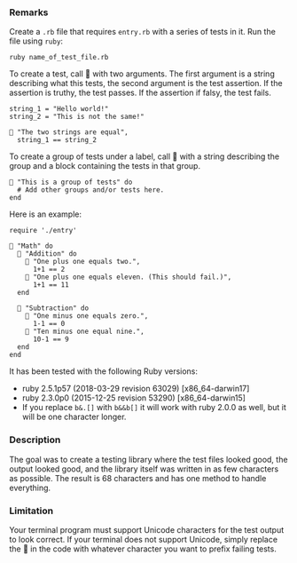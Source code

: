 ### Remarks

Create a `.rb` file that requires `entry.rb` with a series of tests in it. Run the file using `ruby`:

```
ruby name_of_test_file.rb
```

To create a test, call 🤔 with two arguments. The first argument is a string describing what this tests, the second argument is the test assertion. If the assertion is truthy, the test passes. If the assertion if falsy, the test fails.

```
string_1 = "Hello world!"
string_2 = "This is not the same!"

🤔 "The two strings are equal",
  string_1 == string_2
```

To create a group of tests under a label, call 🤔 with a string describing the group and a block containing the tests in that group.

```
🤔 "This is a group of tests" do
  # Add other groups and/or tests here.
end
```

Here is an example:

```
require './entry'

🤔 "Math" do
  🤔 "Addition" do
    🤔 "One plus one equals two.",
      1+1 == 2
    🤔 "One plus one equals eleven. (This should fail.)",
      1+1 == 11
  end

  🤔 "Subtraction" do
    🤔 "One minus one equals zero.",
      1-1 == 0
    🤔 "Ten minus one equal nine.",
      10-1 == 9
  end
end
```

It has been tested with the following Ruby versions:

* ruby 2.5.1p57 (2018-03-29 revision 63029) [x86_64-darwin17]
* ruby 2.3.0p0 (2015-12-25 revision 53290) [x86_64-darwin15]
* If you replace `b&.[]` with `b&&b[]` it will work with ruby 2.0.0 as well, but it will be one character longer.


### Description

The goal was to create a testing library where the test files looked good, the output looked good, and the library itself was written in as few characters as possible. The result is 68 characters and has one method to handle everything.

### Limitation

Your terminal program must support Unicode characters for the test output to look correct. If your terminal does not support Unicode, simply replace the 🚫 in the code with whatever character you want to prefix failing tests.

